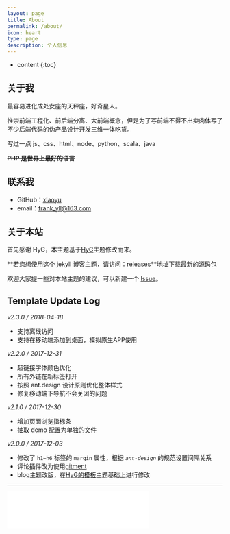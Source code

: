 ```yaml
---
layout: page
title: About
permalink: /about/
icon: heart
type: page
description: 个人信息
---
```


* content
{:toc}

## 关于我

最容易进化成处女座的天秤座，好奇星人。

推崇前端工程化、前后端分离、大前端概念，但是为了写前端不得不出卖肉体写了不少后端代码的伪产品设计开发三维一体吃货。

写过一点 js、css、html、node、python、scala、java

~~**PHP 是世界上最好的语言**~~

## 联系我

* GitHub：[xlaoyu](https://github.com/Yuliang-Lee)
* email：frank_yll@163.com

## 关于本站

首先感谢 HyG，本主题基于[HyG](https://gaohaoyang.github.io/about/)主题修改而来。

**若您想使用这个 jekyll 博客主题，请访问：[releases](https://github.com/Yuliang-Lee/Yuliang-Lee.github.io/releases)**地址下载最新的源码包

欢迎大家提一些对本站主题的建议，可以新建一个 [Issue](https://github.com/Yuliang-Lee/Yuliang-Lee.github.io/issues)。

## Template Update Log

*v2.3.0 / 2018-04-18*

- 支持离线访问
- 支持在移动端添加到桌面，模拟原生APP使用

*v2.2.0 / 2017-12-31*

- 超链接字体颜色优化
- 所有外链在新标签打开
- 按照 ant.design 设计原则优化整体样式
- 修复移动端下导航不会关闭的问题

*v2.1.0 / 2017-12-30*

- 增加页面浏览指标条
- 抽取 demo 配置为单独的文件

*v2.0.0 / 2017-12-03*

- 修改了 `h1~h6` 标签的 `margin` 属性，根据 *`ant-design`* 的规范设置间隔关系
- 评论插件改为使用[gitment](https://github.com/imsun/gitment)
- blog主题改版，在[HyG的模板](https://gaohaoyang.github.io/)主题基础上进行修改


--------

<iframe frameborder="no" border="0" marginwidth="0" marginheight="0" style="width:330px;height:86px" src="//music.163.com/outchain/player?type=2&id=462494&auto=1&height=66"></iframe>
